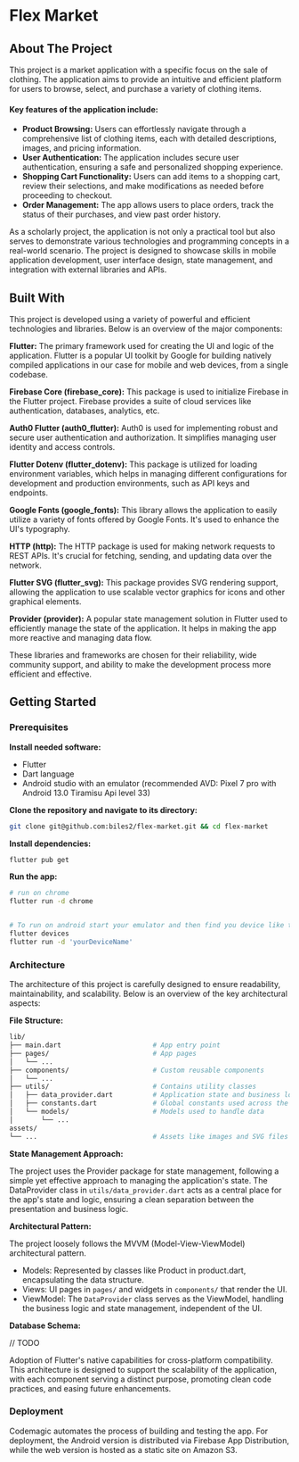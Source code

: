 # Flex Market

## About The Project

This project is a market application with a specific focus on the sale of clothing. The application aims to provide an intuitive and efficient platform for users to browse, select, and purchase a variety of clothing items.

#### Key features of the application include:

- **Product Browsing:** Users can effortlessly navigate through a comprehensive list of clothing items, each with detailed descriptions, images, and pricing information.
- **User Authentication:** The application includes secure user authentication, ensuring a safe and personalized shopping experience.
- **Shopping Cart Functionality:** Users can add items to a shopping cart, review their selections, and make modifications as needed before proceeding to checkout.
- **Order Management:** The app allows users to place orders, track the status of their purchases, and view past order history.

As a scholarly project, the application is not only a practical tool but also serves to demonstrate various technologies and programming concepts in a real-world scenario. The project is designed to showcase skills in mobile application development, user interface design, state management, and integration with external libraries and APIs.

## Built With

This project is developed using a variety of powerful and efficient technologies and libraries. Below is an overview of the major components:

**Flutter:** The primary framework used for creating the UI and logic of the application. Flutter is a popular UI toolkit by Google for building natively compiled applications in our case for mobile and web devices, from a single codebase.

**Firebase Core (firebase_core):** This package is used to initialize Firebase in the Flutter project. Firebase provides a suite of cloud services like authentication, databases, analytics, etc.

**Auth0 Flutter (auth0_flutter):** Auth0 is used for implementing robust and secure user authentication and authorization. It simplifies managing user identity and access controls.

**Flutter Dotenv (flutter_dotenv):** This package is utilized for loading environment variables, which helps in managing different configurations for development and production environments, such as API keys and endpoints.

**Google Fonts (google_fonts):** This library allows the application to easily utilize a variety of fonts offered by Google Fonts. It's used to enhance the UI's typography.

**HTTP (http):** The HTTP package is used for making network requests to REST APIs. It's crucial for fetching, sending, and updating data over the network.

**Flutter SVG (flutter_svg):** This package provides SVG rendering support, allowing the application to use scalable vector graphics for icons and other graphical elements.

**Provider (provider):** A popular state management solution in Flutter used to efficiently manage the state of the application. It helps in making the app more reactive and managing data flow.

These libraries and frameworks are chosen for their reliability, wide community support, and ability to make the development process more efficient and effective.

## Getting Started

### Prerequisites

**Install needed software:**

- Flutter
- Dart language
- Android studio with an emulator (recommended AVD: Pixel 7 pro with Android 13.0 Tiramisu Api level 33)

**Clone the repository and navigate to its directory:**

```bash
git clone git@github.com:biles2/flex-market.git && cd flex-market
```

**Install dependencies:**

```bash
flutter pub get
```

**Run the app:**

```bash
# run on chrome
flutter run -d chrome


# To run on android start your emulator and then find you device like this:
flutter devices
flutter run -d 'yourDeviceName'
```

### Architecture

The architecture of this project is carefully designed to ensure readability, maintainability, and scalability. Below is an overview of the key architectural aspects:

**File Structure:**

```bash
lib/
├── main.dart                       # App entry point
├── pages/                          # App pages
│   └── ...
├── components/                     # Custom reusable components
│   └── ...
├── utils/                          # Contains utility classes
│   ├── data_provider.dart          # Application state and business logic
│   ├── constants.dart              # Global constants used across the app
│   └── models/                     # Models used to handle data
│       └── ...
assets/
└── ...                             # Assets like images and SVG files
```

**State Management Approach:**

The project uses the Provider package for state management, following a simple yet effective approach to managing the application's state.
The DataProvider class in `utils/data_provider.dart` acts as a central place for the app's state and logic, ensuring a clean separation between the presentation and business logic.

**Architectural Pattern:**

The project loosely follows the MVVM (Model-View-ViewModel) architectural pattern.

- Models: Represented by classes like Product in product.dart, encapsulating the data structure.
- Views: UI pages in `pages/` and widgets in `components/` that render the UI.
- ViewModel: The `DataProvider` class serves as the ViewModel, handling the business logic and state management, independent of the UI.

**Database Schema:**

// TODO

Adoption of Flutter's native capabilities for cross-platform compatibility.
This architecture is designed to support the scalability of the application, with each component serving a distinct purpose, promoting clean code practices, and easing future enhancements.

### Deployment

Codemagic automates the process of building and testing the app. For deployment, the Android version is distributed via Firebase App Distribution, while the web version is hosted as a static site on Amazon S3.
